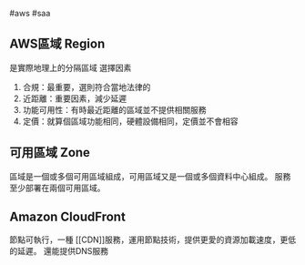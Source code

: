 #aws #saa 

## AWS區域 Region

是實際地理上的分隔區域
選擇因素
1. 合規：最重要，選則符合當地法律的
2. 近距離：重要因素，減少延遲
3. 功能可用性：有時最近距離的區域並不提供相關服務
4. 定價：就算個區域功能相同，硬體設備相同，定價並不會相容

## 可用區域 Zone
區域是一個或多個可用區域組成，可用區域又是一個或多個資料中心組成。
服務至少部署在兩個可用區域。

## Amazon CloudFront
節點可執行，一種 [[CDN]]服務，運用節點技術，提供更愛的資源加載速度，更低的延遲。
還能提供DNS服務